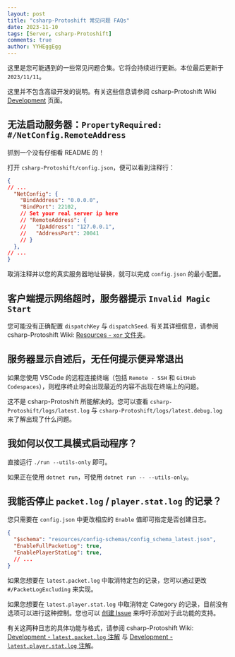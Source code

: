 ```yaml
---
layout: post
title: "csharp-Protoshift 常见问题 FAQs"
date: 2023-11-10
tags: [Server, csharp-Protoshift]
comments: true
author: YYHEggEgg
---
```


这里是您可能遇到的一些常见问题合集。它将会持续进行更新。本位最后更新于 `2023/11/11`。

这里并不包含高级开发的说明。有关这些信息请参阅 csharp-Protoshift Wiki [Development](https://github.com/YYHEggEgg/csharp-Protoshift/wiki/CN_Development) 页面。

## 无法启动服务器：`PropertyRequired: #/NetConfig.RemoteAddress`

抓到一个没有仔细看 README 的！

打开 `csharp-Protoshift/config.json`，便可以看到注释行：

```json
{
// ...
  "NetConfig": {
    "BindAddress": "0.0.0.0",
    "BindPort": 22102,
    // Set your real server ip here
    // "RemoteAddress": {
    //   "IpAddress": "127.0.0.1",
    //   "AddressPort": 20041
    // }
  },
// ...
}
```

取消注释并以您的真实服务器地址替换，就可以完成 `config.json` 的最小配置。

## 客户端提示网络超时，服务器提示 `Invalid Magic Start`

您可能没有正确配置 `dispatchKey` 与 `dispatchSeed`. 有关其详细信息，请参阅 csharp-Protoshift Wiki: [Resources - `xor` 文件夹](https://github.com/YYHEggEgg/csharp-Protoshift/wiki/CN_Resources#xor-%E6%96%87%E4%BB%B6%E5%A4%B9)。

## 服务器显示自述后，无任何提示便异常退出

如果您使用 VSCode 的远程连接终端（包括 `Remote - SSH` 和 `GitHub Codespaces`），则程序终止时会出现最近的内容不出现在终端上的问题。

这不是 csharp-Protoshift 所能解决的。您可以查看 `csharp-Protoshift/logs/latest.log` 与 `csharp-Protoshift/logs/latest.debug.log` 来了解出现了什么问题。

## 我如何以仅工具模式启动程序？

直接运行 `./run --utils-only` 即可。

如果正在使用 `dotnet run`，可使用 `dotnet run -- --utils-only`。

## 我能否停止 `packet.log` / `player.stat.log` 的记录？

您只需要在 `config.json` 中更改相应的 `Enable` 值即可指定是否创建日志。

```json
{
  "$schema": "resources/config-schemas/config_schema_latest.json",
  "EnableFullPacketLog": true,
  "EnablePlayerStatLog": true,
  // ...
}
```

如果您想要在 `latest.packet.log` 中取消特定包的记录，您可以通过更改 `#/PacketLogExcluding` 来实现。

如果您想要在 `latest.player.stat.log` 中取消特定 Category 的记录，目前没有选项可以进行这种控制。您也可以 [创建 Issue](https://github.com/YYHEggEgg/csharp-Protoshift/issues/new/choose) 来呼吁添加对于此功能的支持。

有关这两种日志的具体功能与格式，请参阅 csharp-Protoshift Wiki: [Development - `latest.packet.log` 注解](https://github.com/YYHEggEgg/csharp-Protoshift/wiki/CN_Development#latestpacketlog-注解) 与 [Development - `latest.player.stat.log` 注解](https://github.com/YYHEggEgg/csharp-Protoshift/wiki/CN_Development#latestplayerstatlog-注解)。
